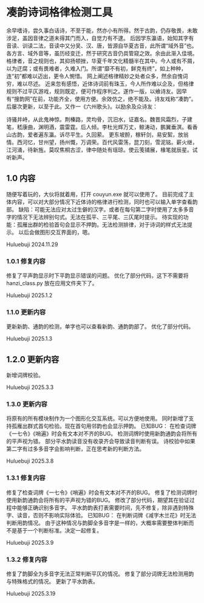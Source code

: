 # 凑韵诗词格律检测工具

余早嗜诗，尝久事白话诗，不至于能，然亦小有所得。然于古韵，仍存敬畏，未敢涉足，盖因音律之道未得其门而入，自觉力有不逮。
后因学东瀛语，始知其字有音读、训读二法，音读中又分吴、汉、唐，皆源自华夏古音，此所谓“域外音”也。各方言、域外音等，虽历经变迁，然于研究古音仍具管窥之效。余由此渐入佳境。
格律者，音之规则也，其抑扬顿挫，华夏千年文化精髓半在其中。今人或有不屑，以为迂腐；或有畏难者，久难入门。所谓“靡不有初，鲜克有终”，如上种种，连“初”都难以迈出，更令人惋惜。 网上阐述格律精妙之处者众多，然余自愧词穷，难以尽述。
近来忽有感悟，近体诗词前有珠玉，今人所作难以企及，但格律规则不过平仄游戏，规则既定，便可作程序判之。遂作一版，以飨诗友。因早有“搜韵网”在前，功能齐全，使用方便。余效仿之，绝不能及。诗友戏称“凑韵”。后屡次更新，以至于此。又作一《六州歌头》。以励余及众诗友：

诗骚并峙，从此鬼神惊。荆榛路，灵均骨，沉汨水，证嘉名。魏晋风霜烈，子建笔，嵇康曲，渊明酒，震雷霆。后人倾。李杜光辉万丈，鲸涛动，鹏翼垂溟。看香山古韵，爱者遍东瀛。诉尽平生。久回萦。
更东坡酹，稼轩剑，易安絮，放翁情。西河忆，甘州望，扬州慨，万调荣。百代风雷荡，昆刀刻，雪泥铭。薪火继，江河涌，待新旌。莫叹焦桐古涩，律中随处有瑶琼。使云笺铺展，椽笔就辰星。试听新声。

## 1.0 内容
随便写着玩的，大伙将就着用，打开 couyun.exe 就可以使用了。
目前完成了主体内容，可以对大部分情况下近体诗的格律进行检测，同时也可以输入单字查看韵部。
缺陷：可能无法应对太过生僻的汉字。或者在每句第二字时使用了太多多音字的情况下无法辨别句式。无法在孤平、三平尾、三仄尾时提示。
待实现的功能：孤雁出群的检验首句会显示不押韵。无法检测排律，对于诗词的样式无法提示。
以后会做图形交互界面的，嗯。

Huluebuji 2024.11.29

### 1.0.1 修复内容
修复了平声韵显示时下平韵显示错误的问题。
优化了部分代码，这下不需要将 hanzi_class.py 放在应用文件夹下了。

Huluebuji 2025.1.2

### 1.1.0 更新内容
更新新韵、通韵的检测，单字也可以查看新韵、通韵韵部了。
优化了部分代码。

Huluebuji 2025.1.3

## 1.2.0 更新内容
新增词牌校验。

Huluebuji 2025.3.3

### 1.3.0 更新内容
将原有的所有模块制作为一个图形化交互系统。可以方便地使用。
同时新增了支持孤雁出群式首句检验。现在首句用邻韵也会显示押韵。
已知BUG：
在检查词牌《一七令》《哨遍》时会有文本对不齐的BUG。
检测词牌时使用新韵通韵会将所有的平声视为错。
部分平水韵读音没有收录齐会导致读音判断有误。
诗校验中如果第二字有过多多音字会影响判断，正在思考新的判断方法。

Huluebuji 2025.3.8

### 1.3.1 修复内容
修复了检查词牌《一七令》《哨遍》时会有文本对不齐的BUG。
修复了检测词牌时使用新韵通韵会将所有的平声视为错的BUG。
修改了部分代码，期望其在验证过程中能够正确识别多音字。
平水韵韵表打表需要时间，先不修复，除非遇到特殊字、读音，否则不影响实际体验。
已知BUG：
在判断词牌《减字木兰花》时无法判断用韵情况。
由于这种情况与韵脚全多音字是一样的，大概率需要整体判断而不是基于一个判断标准。决定一起修复。

Huluebuji 2025.3.9

### 1.3.2 修复内容
修复了韵脚全为多音字无法正常判断平仄的情况。
修复了部分词牌无法检测用韵与特殊格式的情况。
更新了平水韵表。

Huluebuji 2025.3.19